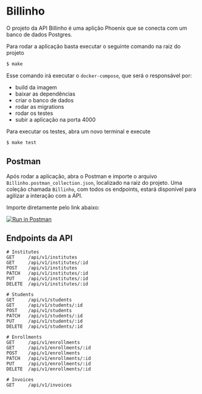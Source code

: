 # Billinho

O projeto da API Billinho é uma aplição Phoenix que se conecta com um banco de dados Postgres.

Para rodar a aplicação basta executar o seguinte comando na raiz do projeto

```bash
$ make
```

Esse comando irá executar o `docker-compose`, que será o responsável por:
  - build da imagem
  - baixar as dependências
  - criar o banco de dados
  - rodar as migrations
  - rodar os testes
  - subir a aplicação na porta 4000

Para executar os testes, abra um novo terminal e execute

```bash
$ make test
```

## Postman

Após rodar a aplicação, abra o Postman e importe o arquivo `Billinho.postman_collection.json`, localizado
na raiz do projeto.
Uma coleção chamada `Billinho`, com todos os endpoints, estará disponível para agilizar a interação com a API.

Importe diretamente pelo link abaixo:

[![Run in Postman](https://run.pstmn.io/button.svg)](https://app.getpostman.com/run-collection/91e2c0b91e81cdcdf574)

## Endpoints da API

```text
# Institutes
GET     /api/v1/institutes
GET     /api/v1/institutes/:id
POST    /api/v1/institutes
PATCH   /api/v1/institutes/:id
PUT     /api/v1/institutes/:id
DELETE  /api/v1/institutes/:id

# Students
GET     /api/v1/students
GET     /api/v1/students/:id
POST    /api/v1/students
PATCH   /api/v1/students/:id
PUT     /api/v1/students/:id
DELETE  /api/v1/students/:id

# Enrollments
GET     /api/v1/enrollments
GET     /api/v1/enrollments/:id
POST    /api/v1/enrollments
PATCH   /api/v1/enrollments/:id
PUT     /api/v1/enrollments/:id
DELETE  /api/v1/enrollments/:id

# Invoices
GET     /api/v1/invoices
```
